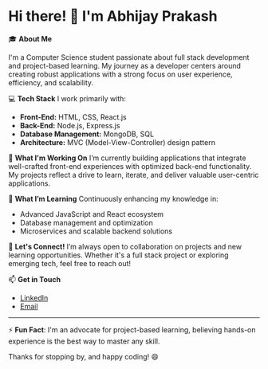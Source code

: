 # Hi there! 👋 I'm Abhijay Prakash

🎓 **About Me**


I'm a Computer Science student passionate about full stack development and project-based learning. My journey as a developer centers around creating robust applications with a strong focus on user experience, efficiency, and scalability. 

💻 **Tech Stack**
I work primarily with:
- **Front-End:** HTML, CSS, React.js
- **Back-End:** Node.js, Express.js
- **Database Management:** MongoDB, SQL
- **Architecture:** MVC (Model-View-Controller) design pattern

🚀 **What I'm Working On**
I’m currently building applications that integrate well-crafted front-end experiences with optimized back-end functionality. My projects reflect a drive to learn, iterate, and deliver valuable user-centric applications. 

🌱 **What I’m Learning**
Continuously enhancing my knowledge in:
- Advanced JavaScript and React ecosystem
- Database management and optimization
- Microservices and scalable backend solutions

🤝 **Let's Connect!**
I’m always open to collaboration on projects and new learning opportunities. Whether it's a full stack project or exploring emerging tech, feel free to reach out!

📫 **Get in Touch**
- [LinkedIn](https://www.linkedin.com/in/abhijay-prakash/) 
- [Email](mailto:abhijayprakash18@gmail.com)

---

⚡ **Fun Fact**: I'm an advocate for project-based learning, believing hands-on experience is the best way to master any skill. 

Thanks for stopping by, and happy coding! 😄


<!---
Abhijay-Prakash/Abhijay-Prakash is a ✨ special ✨ repository because its `README.md` (this file) appears on your GitHub profile.
You can click the Preview link to take a look at your changes.
--->
